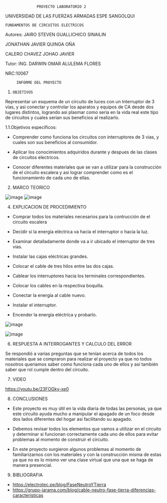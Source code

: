                   PROYECTO LABORATORIO 2

UNIVERSIDAD DE LAS FUERZAS ARMADAS ESPE SANGOLQUI


    FUNDAMENTOS DE CIRCUITOS ELÉCTRICOS
         
Autores: JAIRO STEVEN GUALLICHICO SINAILIN

JONATHAN JAVIER QUINGA OÑA        

CALERO CHAVEZ JOHAO JAVIER

Tutor: ING. DARWIN OMAR ALULEMA FLORES

NRC:10067

         INFORME DEL PROYECTO
         
  
1.     OBJETIVOS

 Representar un esquema de un  circuito  de luces con un Interruptor de 3 vías, y asi conectar y controlar los aparatos y equipos de CA desde dos lugares distintos, logrando asi plasmar como seria en la vida real este tipo de circuitos y cuales serian sus beneficios al realizarlo.
 
1.1.Objetivos específicos:

- Comprender como funciona los circuitos con interruptores de 3 vias, y cuales son sus beneficios al consumidor.

- Aplicar  los conocimientos adquiridos  durante y despues de las clases de circuitos electricos.

- Conocer diferentes materiales que se van a utilizar para la construcción de el circuito escalera y asi lograr comprender como es el funcionamiento de cada uno de ellas.

2.    MARCO TEORICO

![image](https://user-images.githubusercontent.com/117744175/212780819-96013e88-7816-4fdd-a90f-4c6a44921f8e.png)
![image](https://user-images.githubusercontent.com/116815201/212795388-11ad076f-ede7-45cf-a3c3-54208b318a9c.png)

4.    EXPLICACION DE PROCEDIMIENTO  

- Comprar todos los materiales necesarios para la contrucción de el circuito escalera 

- Decidir si la energía eléctrica va hacia el interruptor o hacia la luz.

- Examinar detalladamente donde va a ir ubicado el interruptor de tres vías.

- Instalar las cajas eléctricas grandes.

- Colocar el cable de tres hilos entre las dos cajas.

- Cablear los interruptores hacia los terminales correspondientes.

- Colocar los cables en la respectiva boquilla.

- Conectar la energía al cable nuevo.

- Instalar el interruptor.

- Encender la energía eléctrica y probarlo.

![image](https://user-images.githubusercontent.com/117744175/212781040-095f4ea7-bbc5-4f15-9bc9-fc92105ea6a6.png)

![image](https://user-images.githubusercontent.com/116815201/212795861-e3f39e4a-b8c9-42d7-ac35-145e1fb84f02.png)

6.    RESPUESTA A INTERROGANTES Y CALCULO DEL ERROR

Se respondió a varias preguntas que se tenían acerca de todos los materiales que se compraron para realizar el proyecto ya que no todos nosotros queriamos saber como funciona cada uno de ellos y así también saber que rol cumple dentro del circuito.

7. VIDEO

https://youtu.be/23FOGky-xe0

8. CONCLUSIONES

- Este proyecto es muy útil en la vida diaria de todas las personas, ya que este circuito ayuda mucho a manipular el apagado de un foco desde dos lados diferentes del hogar asi facilitando su apagado.

- Debemos revisar todos los elementos que vamos a utilizar en el circuito y determinar si funcionan correctamente cada uno de ellos para evitar problemas al momento de construir el circuito.

- En este proyecto surgieron algunos problemas al momento de familiarizarnos con los materiales y con la construcción misma de estas ya que no es lo mismo ver una clase virtual que una que se haga de manera presencial.

9.    BIBLIOGRAFIA

-  https://electrotec.pe/blog/FaseNeutroYTierra
-  https://grupo-jarama.com/blog/cable-neutro-fase-tierra-diferencias-caracteristicas
